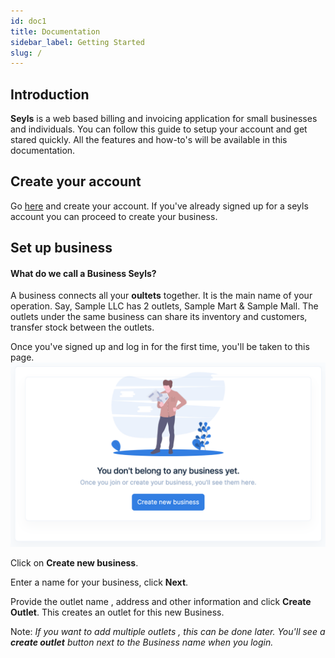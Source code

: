 ```yaml
---
id: doc1
title: Documentation
sidebar_label: Getting Started
slug: /
---
```



## Introduction

**Seyls** is a web based billing and invoicing application for small businesses and individuals. You can follow this guide to setup your account and get stared quickly.
All the features and how-to's will be available in this documentation.

## Create your account
Go [here](https://seyls.com/register) and create your account. If you've already signed up for a seyls account you can proceed to create your business.

## Set up business
#### What do we call a **Business** Seyls?
A business connects all your **oultets** together. It is the main name of your operation. Say, Sample LLC has 2 outlets, Sample Mart & Sample Mall.
The outlets under the same business can share its inventory and customers, transfer stock between the outlets.

Once you've signed up and log in for the first time, you'll be taken to this page.
![img](../static/img/create-business.png)

Click on **Create new business**.

Enter a name for your business, click **Next**.

Provide the outlet name , address and other information and click **Create Outlet**.
This creates an outlet for this new Business.

Note: *If you want to add multiple outlets , this can be done later.
You'll see a **create outlet** button next to the Business name when you login.*
